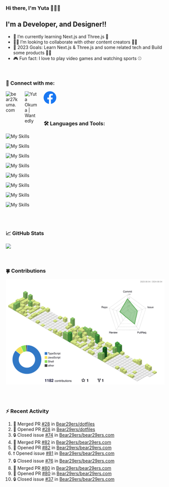 ### Hi there, I'm Yuta 🤟🏻🐻

## I'm a Developer, and Designer!!

- 🌱 I’m currently learning Next.js and Three.js 🤣
- 👬🏻 I’m looking to collaborate with other content creators 👋🏻
- 🥅 2023 Goals: Learn Next.js & Three.js and some related tech and Build some products 💪🏻
- 🎮 Fun fact: I love to play video games and watching sports ⚾️

<br />

### :wave: Connect with me:

[<img align="left" alt="bear27kuma.com" width="40px" src="https://user-images.githubusercontent.com/39920490/156489586-f125813b-e344-46d6-9306-f5786684b976.jpg" style="margin-right: 20px;" />](https://bear29ers.github.io/)
[<img align="left" alt="Yuta Okuma | Wantedly" width="40px" src="https://user-images.githubusercontent.com/39920490/156489528-fdc520d6-10f1-43b6-8bf8-fadf8dcf1a90.jpg" style="margin-right: 20px;" />](https://www.wantedly.com/id/yuta_okuma_b)
[<img align="left" alt="Yuta Okuma | Facebook" width="40px" src="https://github.com/github/explore/blob/main/topics/facebook/facebook.png?raw=true" style="margin-right: 20px;" />](https://www.facebook.com/kumakuma1129/)

[//]: # '[<img align="left" alt="Yuta Okuma | Instagram" width="40px" src="https://github.com/github/explore/blob/main/topics/instagram/instagram.png?raw=true" />](https://www.instagram.com/bear_27earl/)'

<br />
<br />
<br />
<br />

### :hammer_and_wrench: Languages and Tools:

![My Skills](https://skillicons.dev/icons?i=html,css,sass,tailwind,bootstrap,js,ts)

![My Skills](https://skillicons.dev/icons?i=jquery,threejs,react,emotion,styledcomponents,materialui,nextjs)

![My Skills](https://skillicons.dev/icons?i=vercel,vue,nuxt,vite,nodejs,express,jest)

![My Skills](https://skillicons.dev/icons?i=regex,webpack,babel,php,laravel,mysql,sqlite)

![My Skills](https://skillicons.dev/icons?i=docker,git,github,githubactions,aws,gcp,firebase)

![My Skills](https://skillicons.dev/icons?i=vim,neovim,linux,bash,lua,markdown,svg)

![My Skills](https://skillicons.dev/icons?i=idea,vscode,atom,figma,xd,ps,ai)

![My Skills](https://skillicons.dev/icons?i=pr,ae,postman,sentry,codepen,stackoverflow,discord)

<br />
<br />

### :chart_with_upwards_trend: GitHub Stats

<div style="display: flex;">
    <a href="https://github.com/Bear29ers">
        <img height="220px;" src="https://github-readme-stats-bear29ers.vercel.app/api?username=Bear29ers&show_icons=true&theme=bear">
    </a>
</div>

<br />
<br />

### :four_leaf_clover: Contributions

![](./profile-3d-contrib/profile-green-animate.svg)

<br />
<br />

### :zap: Recent Activity

<!--START_SECTION:activity-->

1. 🎉 Merged PR [#28](https://github.com/Bear29ers/dotfiles/pull/28) in [Bear29ers/dotfiles](https://github.com/Bear29ers/dotfiles)
2. 💪 Opened PR [#28](https://github.com/Bear29ers/dotfiles/pull/28) in [Bear29ers/dotfiles](https://github.com/Bear29ers/dotfiles)
3. 🔒 Closed issue [#74](https://github.com/Bear29ers/bear29ers.com/issues/74) in [Bear29ers/bear29ers.com](https://github.com/Bear29ers/bear29ers.com)
4. 🎉 Merged PR [#82](https://github.com/Bear29ers/bear29ers.com/pull/82) in [Bear29ers/bear29ers.com](https://github.com/Bear29ers/bear29ers.com)
5. 💪 Opened PR [#82](https://github.com/Bear29ers/bear29ers.com/pull/82) in [Bear29ers/bear29ers.com](https://github.com/Bear29ers/bear29ers.com)
6. ❗ Opened issue [#81](https://github.com/Bear29ers/bear29ers.com/issues/81) in [Bear29ers/bear29ers.com](https://github.com/Bear29ers/bear29ers.com)
7. 🔒 Closed issue [#76](https://github.com/Bear29ers/bear29ers.com/issues/76) in [Bear29ers/bear29ers.com](https://github.com/Bear29ers/bear29ers.com)
8. 🎉 Merged PR [#80](https://github.com/Bear29ers/bear29ers.com/pull/80) in [Bear29ers/bear29ers.com](https://github.com/Bear29ers/bear29ers.com)
9. 💪 Opened PR [#80](https://github.com/Bear29ers/bear29ers.com/pull/80) in [Bear29ers/bear29ers.com](https://github.com/Bear29ers/bear29ers.com)
10. 🔒 Closed issue [#37](https://github.com/Bear29ers/bear29ers.com/issues/37) in [Bear29ers/bear29ers.com](https://github.com/Bear29ers/bear29ers.com)

<!--END_SECTION:activity-->
